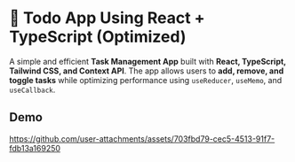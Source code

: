 # 📝 Todo App Using React + TypeScript (Optimized)  

A simple and efficient **Task Management App** built with **React, TypeScript, Tailwind CSS, and Context API**. The app allows users to **add, remove, and toggle tasks** while optimizing performance using `useReducer`, `useMemo`, and `useCallback`.  

## Demo
https://github.com/user-attachments/assets/703fbd79-cec5-4513-91f7-fdb13a169250
